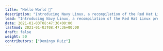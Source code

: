 ```yaml
---
title: "Hello World 👋"
description: "Introducing Navy Linux, a recompilation of the Red Hat Linux project just as the centOS Linux project has been for all these years."
lead: "Introducing Navy Linux, a recompilation of the Red Hat Linux project just as the centOS Linux project has been for all these years."
date: 2021-01-03T08:47:36+00:00
lastmod: 2021-01-03T08:47:36+00:00
draft: false
weight: 50
contributors: ["Domingo Ruiz"]
---
```

